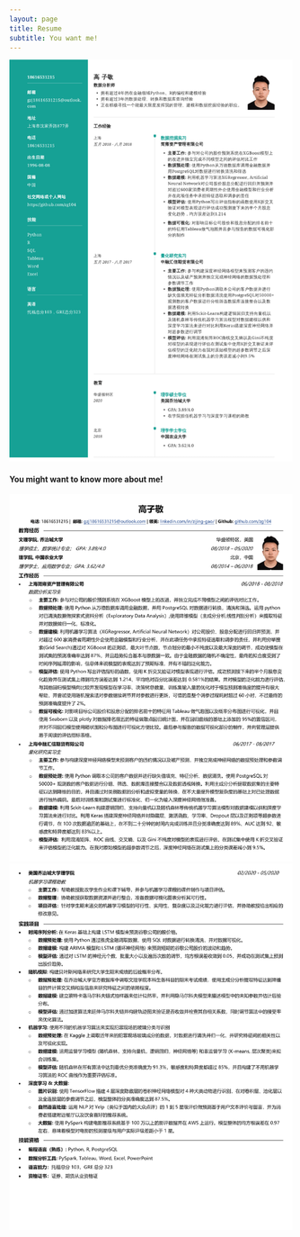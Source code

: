 ```yaml
---
layout: page
title: Resume
subtitle: You want me!
---
```


![](image/resume_chinese-1.png)

#### You might want to know more about me!

![](image/gao_chinese_1.png)
![](image/gao_chinese_2.png)
